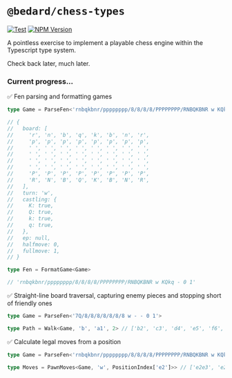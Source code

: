 # `@bedard/chess-types`

[![Test](https://github.com/scottbedard/type-chess/actions/workflows/test.yml/badge.svg)](https://github.com/scottbedard/type-chess/actions/workflows/test.yml)
[![NPM Version](https://img.shields.io/npm/v/%40bedard%2Fchess-types)](https://www.npmjs.com/package/@bedard/chess-types)


A pointless exercise to implement a playable chess engine within the Typescript type system.

Check back later, much later.

### Current progress...

✅ Fen parsing and formatting games

```ts
type Game = ParseFen<'rnbqkbnr/pppppppp/8/8/8/8/PPPPPPPP/RNBQKBNR w KQkq - 0 1'>

// {
//   board: [
//     'r', 'n', 'b', 'q', 'k', 'b', 'n', 'r',
//     'p', 'p', 'p', 'p', 'p', 'p', 'p', 'p',
//     ' ', ' ', ' ', ' ', ' ', ' ', ' ', ' ',
//     ' ', ' ', ' ', ' ', ' ', ' ', ' ', ' ',
//     ' ', ' ', ' ', ' ', ' ', ' ', ' ', ' ',
//     ' ', ' ', ' ', ' ', ' ', ' ', ' ', ' ',
//     'P', 'P', 'P', 'P', 'P', 'P', 'P', 'P',
//     'R', 'N', 'B', 'Q', 'K', 'B', 'N', 'R',
//   ],
//   turn: 'w',
//   castling: {
//     K: true,
//     Q: true,
//     k: true,
//     q: true,
//   },
//   ep: null,
//   halfmove: 0,
//   fullmove: 1,
// }

type Fen = FormatGame<Game>

// 'rnbqkbnr/pppppppp/8/8/8/8/PPPPPPPP/RNBQKBNR w KQkq - 0 1'
```

✅ Straight-line board traversal, capturing enemy pieces and stopping short of friendly ones

```ts
type Game = ParseFen<'7Q/8/8/8/8/8/8/8 w - - 0 1'>

type Path = Walk<Game, 'b', 'a1', 2> // ['b2', 'c3', 'd4', 'e5', 'f6', 'g7', 'h8']
```

✅ Calculate legal moves from a position

```ts
type Game = ParseFen<'rnbqkbnr/pppppppp/8/8/8/8/PPPPPPPP/RNBQKBNR w KQkq - 0 1'>

type Moves = PawnMoves<Game, 'w', PositionIndex['e2']>> // ['e2e3', 'e2e4']
```
